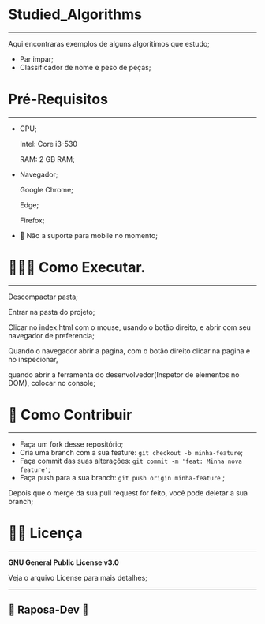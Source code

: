 # Studied_Algorithms

---

Aqui encontraras exemplos de alguns algorítimos que estudo;

- Par impar;
- Classificador de nome e peso de peças;

# Pré-Requisitos

---

- CPU;
    
    Intel: Core i3-530 
    
    RAM: 2 GB RAM;
    
- Navegador;
    
    Google Chrome;
    
    Edge;
    
    Firefox;
    
- 📵 Não a suporte para mobile no momento;



# 🧑🏼‍💻 Como Executar.

---

Descompactar pasta;

Entrar na pasta do projeto;

Clicar no index.html com o mouse, usando o botão direito, e abrir com  seu navegador de preferencia;

Quando o navegador abrir a pagina, com o botão direito clicar na pagina e no inspecionar,

quando abrir a ferramenta do desenvolvedor(Inspetor de elementos no DOM), colocar no console; 


# 👾 Como Contribuir

---

- Faça um fork desse repositório;
- Cria uma branch com a sua feature: `git checkout -b minha-feature`;
- Faça commit das suas alterações: `git commit -m 'feat: Minha nova feature'`;
- Faça push para a sua branch: `git push origin minha-feature` ;

Depois que o merge da sua pull request for feito, você pode deletar a sua branch;



# 🧑‍💻 Licença

---

****GNU General Public License v3.0****

Veja o arquivo License para mais detalhes;

---

## 🦊 Raposa-Dev 🦊